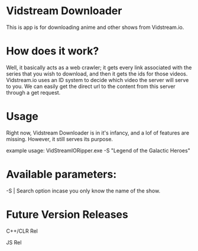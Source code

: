 # Vidstream Downloader
This is app is for downloading anime and other shows from Vidstream.io. 

# How does it work?
Well, it basically acts as a web crawler; it gets every link associated with the series that you wish to download, and then it gets the ids for those videos. Vidstream.io uses an ID system to decide which video the server will serve to you. We can easily get the direct url to the content from this server through a get request.

# Usage
Right now, Vidstream Downloader is in it's infancy, and a lof of features are missing. However, it still serves its purpose.

example usage: VidStreamIORipper.exe -S "Legend of the Galactic Heroes"

# Available parameters:

-S | Search option incase you only know the name of the show.


# Future Version Releases

C++/CLR Rel

JS Rel
